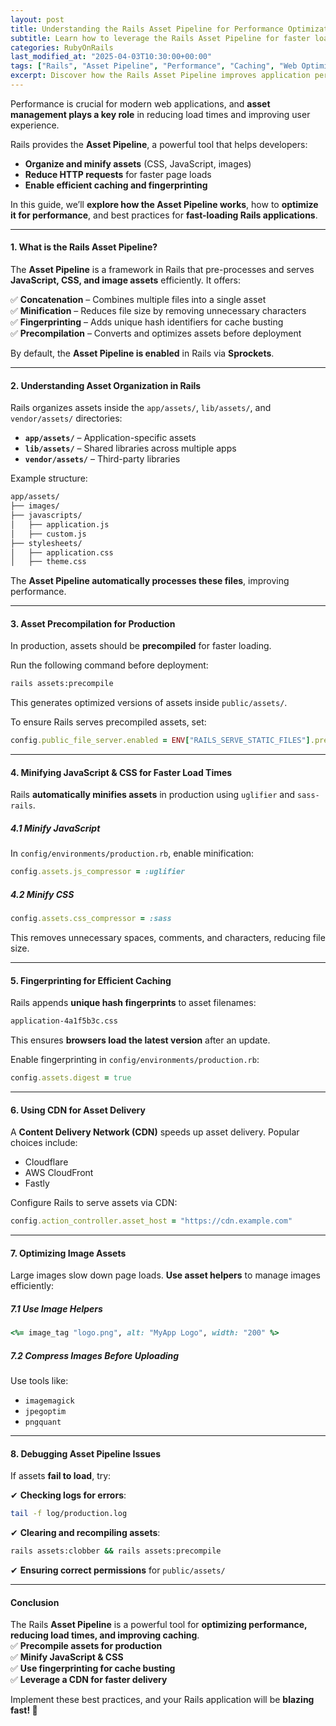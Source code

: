 ```yaml
---
layout: post
title: Understanding the Rails Asset Pipeline for Performance Optimization
subtitle: Learn how to leverage the Rails Asset Pipeline for faster load times, efficient caching, and optimized assets.
categories: RubyOnRails
last_modified_at: "2025-04-03T10:30:00+00:00"
tags: ["Rails", "Asset Pipeline", "Performance", "Caching", "Web Optimization"]
excerpt: Discover how the Rails Asset Pipeline improves application performance by managing JavaScript, CSS, and images efficiently. Learn best practices for asset organization, precompilation, and caching.
---
```



Performance is crucial for modern web applications, and **asset management plays a key role** in reducing load times and improving user experience.

Rails provides the **Asset Pipeline**, a powerful tool that helps developers:
- **Organize and minify assets** (CSS, JavaScript, images)
- **Reduce HTTP requests** for faster page loads
- **Enable efficient caching and fingerprinting**

In this guide, we’ll **explore how the Asset Pipeline works**, how to **optimize it for performance**, and best practices for **fast-loading Rails applications**.

---

#### **1. What is the Rails Asset Pipeline?**
The **Asset Pipeline** is a framework in Rails that pre-processes and serves **JavaScript, CSS, and image assets** efficiently. It offers:

✅ **Concatenation** – Combines multiple files into a single asset  
✅ **Minification** – Reduces file size by removing unnecessary characters  
✅ **Fingerprinting** – Adds unique hash identifiers for cache busting  
✅ **Precompilation** – Converts and optimizes assets before deployment

By default, the **Asset Pipeline is enabled** in Rails via **Sprockets**.

---

#### **2. Understanding Asset Organization in Rails**
Rails organizes assets inside the `app/assets/`, `lib/assets/`, and `vendor/assets/` directories:

- **`app/assets/`** – Application-specific assets
- **`lib/assets/`** – Shared libraries across multiple apps
- **`vendor/assets/`** – Third-party libraries

Example structure:
```sh
app/assets/
├── images/
├── javascripts/
│   ├── application.js
│   ├── custom.js
├── stylesheets/
│   ├── application.css
│   ├── theme.css
```

The **Asset Pipeline automatically processes these files**, improving performance.

---

#### **3. Asset Precompilation for Production**
In production, assets should be **precompiled** for faster loading.

Run the following command before deployment:
```sh
rails assets:precompile
```

This generates optimized versions of assets inside `public/assets/`.

To ensure Rails serves precompiled assets, set:
```ruby
config.public_file_server.enabled = ENV["RAILS_SERVE_STATIC_FILES"].present?
```

---

#### **4. Minifying JavaScript & CSS for Faster Load Times**
Rails **automatically minifies assets** in production using `uglifier` and `sass-rails`.

##### **4.1 Minify JavaScript**
In `config/environments/production.rb`, enable minification:
```ruby
config.assets.js_compressor = :uglifier
```

##### **4.2 Minify CSS**
```ruby
config.assets.css_compressor = :sass
```

This removes unnecessary spaces, comments, and characters, reducing file size.

---

#### **5. Fingerprinting for Efficient Caching**
Rails appends **unique hash fingerprints** to asset filenames:
```sh
application-4a1f5b3c.css
```

This ensures **browsers load the latest version** after an update.

Enable fingerprinting in `config/environments/production.rb`:
```ruby
config.assets.digest = true
```

---

#### **6. Using CDN for Asset Delivery**
A **Content Delivery Network (CDN)** speeds up asset delivery. Popular choices include:
- Cloudflare
- AWS CloudFront
- Fastly

Configure Rails to serve assets via CDN:
```ruby
config.action_controller.asset_host = "https://cdn.example.com"
```

---

#### **7. Optimizing Image Assets**
Large images slow down page loads. **Use asset helpers** to manage images efficiently:

##### **7.1 Use Image Helpers**
```ruby
<%= image_tag "logo.png", alt: "MyApp Logo", width: "200" %>
```

##### **7.2 Compress Images Before Uploading**
Use tools like:
- `imagemagick`
- `jpegoptim`
- `pngquant`

---

#### **8. Debugging Asset Pipeline Issues**
If assets **fail to load**, try:

✔ **Checking logs for errors**:  
```sh
tail -f log/production.log
```

✔ **Clearing and recompiling assets**:  
```sh
rails assets:clobber && rails assets:precompile
```

✔ **Ensuring correct permissions** for `public/assets/`

---

#### **Conclusion**
The Rails **Asset Pipeline** is a powerful tool for **optimizing performance, reducing load times, and improving caching**.  
✅ **Precompile assets for production**  
✅ **Minify JavaScript & CSS**  
✅ **Use fingerprinting for cache busting**  
✅ **Leverage a CDN for faster delivery**

Implement these best practices, and your Rails application will be **blazing fast! 🚀**
